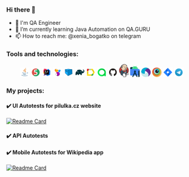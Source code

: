 ### Hi there 👋

<!--
**XeniaBogatko/XeniaBogatko** is a ✨ _special_ ✨ repository because its `README.md` (this file) appears on your GitHub profile.

Here are some ideas to get you started:

- 🔭 I’m currently working on ...
- 🌱 I’m currently learning ...
- 👯 I’m looking to collaborate on ...
- 🤔 I’m looking for help with ...
- 💬 Ask me about ...
- 📫 How to reach me: ...
- 😄 Pronouns: ...
- ⚡ Fun fact: ...
### About me
-->

- 💼 I'm QA Engineer
- 🌱 I’m currently learning Java Automation on QA.GURU
- 📫 How to reach me: @xenia_bogatko on telegram

### Tools and technologies:
<p  align="center">
  <code><img width="5%" title="Java" src="./media/icons/Java.svg"></code>
  <code><img width="5%" title="JUnit5" src="./media/icons/Junit5.svg"></code>
  <code><img width="5%" title="IntelliJ IDEA" src="./media/icons/Idea.svg"></code>
  <code><img width="5%" title="Selenide" src="./media/icons/Selenide.svg"></code>
  <code><img width="5%" title="Selenoid" src="./media/icons/Selenoid.svg"></code>
  <code><img width="5%" title="Gradle" src="./media/icons/Gradle.svg"></code>
  <code><img width="5%" title="Allure Report" src="./media/icons/Allure.svg"></code>
  <code><img width="5%" title="Allure TestOps" src="./media/icons/Allure_TO.svg"></code>
  <code><img width="5%" title="Github" src="./media/icons/GitHub.svg"></code>
  <code><img width="5%" title="Jenkins" src="./media/icons/Jenkins.svg"></code>
  <code><img width="5%" title="AndroidStudio" src="./media/icons/Android-studio.svg"></code>
  <code><img width="5%" title="Appium" src="./media/icons/Appium.svg"></code>
  <code><img width="5%" title="Browserstack" src="./media/icons/Browserstack.svg"></code>
  <code><img width="5%" title="Jira" src="./media/icons/Jira.svg"></code>
  <code><img width="5%" title="Telegram" src="./media/icons/Telegram.svg"></code>
</p>

### My projects:
#### :heavy_check_mark: UI Autotests for pilulka.cz website
[![Readme Card](https://github-readme-stats.vercel.app/api/pin/?username=XeniaBogatko&repo=pilulka-project)](https://github.com/XeniaBogatko/pilulka-project)

#### :heavy_check_mark: API Autotests

#### :heavy_check_mark: Mobile Autotests for Wikipedia app
[![Readme Card](https://github-readme-stats.vercel.app/api/pin/?username=XeniaBogatko&repo=mobile-tests)](https://github.com/XeniaBogatko/mobile-tests)
